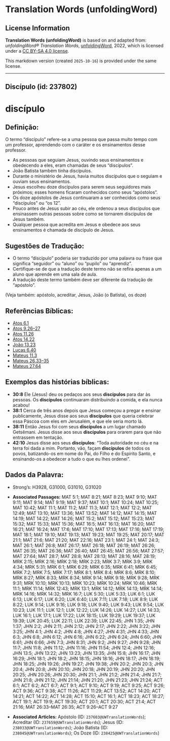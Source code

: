 # Translation Words (unfoldingWord)

## License Information

**Translation Words (unfoldingWord)** is based on and adapted from: _unfoldingWord® Translation Words_, [unfoldingWord](https://unfoldingword.org/utw), 2022, which is licensed under a [CC BY-SA 4.0 license](https://creativecommons.org/licenses/by-sa/4.0/legalcode.en).

This markdown version (created `2025-10-16`) is provided under the same license.



--------------------------------

## Discípulo (id: 237802)

discípulo
=========

Definição:
----------

O termo “discípulo” refere\-se a uma pessoa que passa muito tempo com um professor, aprendendo com o caráter e os ensinamentos desse professor.

* As pessoas que seguiam Jesus, ouvindo seus ensinamentos e obedecendo a eles, eram chamadas de seus “discípulos”.
* João Batista também tinha discípulos.
* Durante o ministério de Jesus, havia muitos discípulos que o seguiam e ouviam seus ensinamentos.
* Jesus escolheu doze discípulos para serem seus seguidores mais próximos; esses homens ficaram conhecidos como seus “apóstolos”.
* Os doze apóstolos de Jesus continuaram a ser conhecidos como seus “discípulos” ou “os 12”.
* Pouco antes de Jesus subir ao céu, ele ordenou a seus discípulos que ensinassem outras pessoas sobre como se tornarem discípulos de Jesus também.
* Qualquer pessoa que acredita em Jesus e obedece aos seus ensinamentos é chamada de discípulo de Jesus.

Sugestões de Tradução:
----------------------

* O termo “discípulo” poderia ser traduzido por uma palavra ou frase que significa “seguidor” ou “aluno” ou “pupilo” ou “aprendiz”.
* Certifique\-se de que a tradução deste termo não se refira apenas a um aluno que aprende em uma sala de aula.
* A tradução deste termo também deve ser diferente da tradução de “apóstolo”.

(Veja também: apóstolo, acreditar, Jesus, João (o Batista), os doze)

Referências Bíblicas:
---------------------

* [Atos 6\.1](https://ref.ly/Acts6:1)
* [Atos 9\.26–27](https://ref.ly/Acts9:26-Acts9:27)
* [Atos 11\.26](https://ref.ly/Acts11:26)
* [Atos 14\.22](https://ref.ly/Acts14:22)
* [João 13\.23](https://ref.ly/John13:23)
* [Lucas 6\.40](https://ref.ly/Luke6:40)
* [Mateus 11\.3](https://ref.ly/Matt11:3)
* [Mateus 26\.33–35](https://ref.ly/Matt26:33-Matt26:35)
* [Mateus 27\.64](https://ref.ly/Matt27:64)

Exemplos das histórias bíblicas:
--------------------------------

* **30:8** Ele (Jesus) deu os pedaços aos seus **discípulos** para dar às pessoas. Os **discípulos** continuaram distribuindo a comida, e ela nunca acabou!
* **38:1** Cerca de três anos depois que Jesus começou a pregar e ensinar publicamente, Jesus disse aos seus **discípulos** que queria celebrar essa Páscoa com eles em Jerusalém, e que ele seria morto lá.
* **38:11** Então Jesus foi com seus **discípulos** a um lugar chamado Getsêmani. Jesus disse aos seus **discípulos** para orarem para que não entrassem em tentação.
* **42:10** Jesus disse aos seus **discípulos**: “Toda autoridade no céu e na terra foi dada a mim. Portanto, vão, façam **discípulos** de todos os povos, batizando\-os em nome do Pai, do Filho e do Espírito Santo, e ensinando\-os a obedecer a tudo o que eu lhes ordenei”.

Dados da Palavra:
-----------------

* Strong’s: H3928, G31000, G31010, G31020

* **Associated Passages:** MAT 5:1; MAT 8:21; MAT 8:23; MAT 9:10; MAT 9:11; MAT 9:14; MAT 9:19; MAT 9:37; MAT 10:1; MAT 10:24; MAT 10:25; MAT 10:42; MAT 11:1; MAT 11:2; MAT 11:3; MAT 12:1; MAT 12:2; MAT 12:49; MAT 13:10; MAT 13:36; MAT 13:52; MAT 14:12; MAT 14:15; MAT 14:19; MAT 14:22; MAT 14:26; MAT 15:2; MAT 15:12; MAT 15:23; MAT 15:32; MAT 15:33; MAT 15:36; MAT 16:5; MAT 16:13; MAT 16:20; MAT 16:21; MAT 16:24; MAT 17:6; MAT 17:10; MAT 17:13; MAT 17:16; MAT 17:19; MAT 18:1; MAT 19:10; MAT 19:13; MAT 19:23; MAT 19:25; MAT 20:17; MAT 21:1; MAT 21:6; MAT 21:20; MAT 22:16; MAT 23:1; MAT 24:1; MAT 24:3; MAT 26:1; MAT 26:8; MAT 26:17; MAT 26:18; MAT 26:19; MAT 26:26; MAT 26:35; MAT 26:36; MAT 26:40; MAT 26:45; MAT 26:56; MAT 27:57; MAT 27:64; MAT 28:7; MAT 28:8; MAT 28:13; MAT 28:16; MAT 28:19; MRK 2:15; MRK 2:16; MRK 2:18; MRK 2:23; MRK 3:7; MRK 3:9; MRK 4:34; MRK 5:31; MRK 6:1; MRK 6:29; MRK 6:35; MRK 6:41; MRK 6:45; MRK 7:2; MRK 7:5; MRK 7:17; MRK 8:1; MRK 8:4; MRK 8:6; MRK 8:10; MRK 8:27; MRK 8:33; MRK 8:34; MRK 9:14; MRK 9:18; MRK 9:28; MRK 9:31; MRK 10:10; MRK 10:13; MRK 10:23; MRK 10:24; MRK 10:46; MRK 11:1; MRK 11:14; MRK 12:43; MRK 13:1; MRK 14:12; MRK 14:13; MRK 14:14; MRK 14:16; MRK 14:32; MRK 16:7; LUK 5:30; LUK 5:33; LUK 6:1; LUK 6:13; LUK 6:17; LUK 6:20; LUK 6:40; LUK 7:11; LUK 7:18; LUK 8:9; LUK 8:22; LUK 9:14; LUK 9:16; LUK 9:18; LUK 9:40; LUK 9:43; LUK 9:54; LUK 10:23; LUK 11:1; LUK 12:1; LUK 12:22; LUK 14:26; LUK 14:27; LUK 14:33; LUK 16:1; LUK 17:1; LUK 17:22; LUK 18:15; LUK 19:29; LUK 19:37; LUK 19:39; LUK 20:45; LUK 22:11; LUK 22:39; LUK 22:45; JHN 1:35; JHN 1:37; JHN 2:2; JHN 2:11; JHN 2:12; JHN 2:17; JHN 2:22; JHN 3:22; JHN 3:25; JHN 4:1; JHN 4:2; JHN 4:8; JHN 4:27; JHN 4:31; JHN 4:33; JHN 6:3; JHN 6:8; JHN 6:12; JHN 6:16; JHN 6:22; JHN 6:24; JHN 6:60; JHN 6:61; JHN 6:66; JHN 7:3; JHN 8:31; JHN 9:2; JHN 9:27; JHN 9:28; JHN 11:7; JHN 11:8; JHN 11:12; JHN 11:16; JHN 11:54; JHN 12:4; JHN 12:16; JHN 13:5; JHN 13:22; JHN 13:23; JHN 13:35; JHN 15:8; JHN 16:17; JHN 16:29; JHN 18:1; JHN 18:2; JHN 18:15; JHN 18:16; JHN 18:17; JHN 18:19; JHN 18:25; JHN 19:26; JHN 19:27; JHN 19:38; JHN 20:2; JHN 20:3; JHN 20:4; JHN 20:8; JHN 20:10; JHN 20:18; JHN 20:19; JHN 20:20; JHN 20:25; JHN 20:26; JHN 20:30; JHN 21:1; JHN 21:2; JHN 21:4; JHN 21:7; JHN 21:8; JHN 21:12; JHN 21:14; JHN 21:20; JHN 21:23; JHN 21:24; ACT 6:1; ACT 6:2; ACT 6:7; ACT 9:1; ACT 9:10; ACT 9:19; ACT 9:25; ACT 9:26; ACT 9:36; ACT 9:38; ACT 11:26; ACT 11:29; ACT 13:52; ACT 14:20; ACT 14:21; ACT 14:22; ACT 14:28; ACT 15:10; ACT 16:1; ACT 18:23; ACT 18:27; ACT 19:1; ACT 19:9; ACT 19:30; ACT 20:1; ACT 20:30; ACT 21:4; ACT 21:16; MAT 26:33–MAT 26:35; ACT 9:26–ACT 9:27
* **Associated Articles:** Apóstolo (ID: `237603@UWTranslationWords`); Acreditar (ID: `237659@UWTranslationWords`); Jesus (ID: `238033@UWTranslationWords`); João Batista (ID: `238045@UWTranslationWords`); Os Doze (ID: `238425@UWTranslationWords`)

